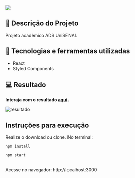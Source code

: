 <p align="left">
   <img src="http://img.shields.io/static/v1?label=STATUS&message=CONCLUIDO&color=GREEN&style=for-the-badge"/>
</p>

## :memo: Descrição do Projeto
Projeto acadêmico ADS UniSENAI.

## 🚀 Tecnologias e ferramentas utilizadas
- React
- Styled Components

## 💻 Resultado
<b>Interaja com o resultado [aqui](https://navegacao-mobile.vercel.app/).</b>

![resultado](https://github.com/luizaboaventura/navegacao-mobile/assets/110929562/3a56ecfc-7ae9-4928-bb30-b98968ff81e2)

## Instruções para execução
Realize o download ou clone.
No terminal:
<p><code>npm install</code></p>
<p><code>npm start</code></p>
</br>
Acesse no navegador: http://localhost:3000
